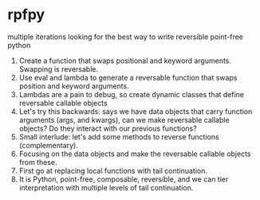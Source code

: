 # rpfpy
multiple iterations looking for the best way to write reversible point-free python
1) Create a function that swaps positional and keyword arguments. Swapping is reversable. 
2) Use eval and lambda to generate a reversable function that swaps position and keyword arguments. 
3) Lambdas are a pain to debug, so create dynamic classes that define reversable callable objects
4) Let's try this backwards: says we have data objects that carry function arguments (args, and kwargs), can we make reversable callable objects? Do they interact with our previous functions?
5) Small interlude: let's add some methods to reverse functions (complementary).
6) Focusing on the data objects and make the reversable callable objects from these.
7) First go at replacing local functions with tail continuation.
8) It is Python, point-free, composable, reversible, and we can tier interpretation with multiple levels of tail continuation.
